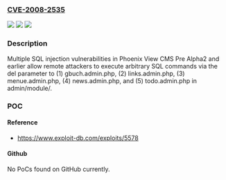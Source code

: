 ### [CVE-2008-2535](https://cve.mitre.org/cgi-bin/cvename.cgi?name=CVE-2008-2535)
![](https://img.shields.io/static/v1?label=Product&message=n%2Fa&color=blue)
![](https://img.shields.io/static/v1?label=Version&message=n%2Fa&color=blue)
![](https://img.shields.io/static/v1?label=Vulnerability&message=n%2Fa&color=brighgreen)

### Description

Multiple SQL injection vulnerabilities in Phoenix View CMS Pre Alpha2 and earlier allow remote attackers to execute arbitrary SQL commands via the del parameter to (1) gbuch.admin.php, (2) links.admin.php, (3) menue.admin.php, (4) news.admin.php, and (5) todo.admin.php in admin/module/.

### POC

#### Reference
- https://www.exploit-db.com/exploits/5578

#### Github
No PoCs found on GitHub currently.

